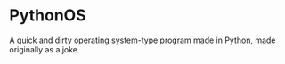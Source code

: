 # PythonOS
A quick and dirty operating system-type program made in Python, made originally as a joke.

